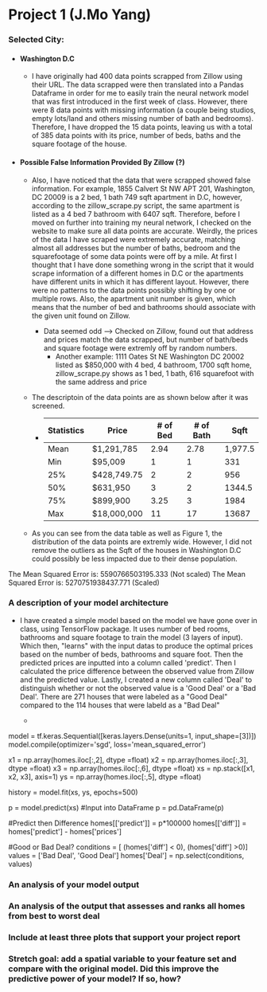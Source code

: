 # Project 1 (J.Mo Yang)

### Selected City: 
* #### Washington D.C
    * I have originally had 400 data points scrapped from Zillow using their URL. The data scrapped were then translated into a Pandas Dataframe in order for me to easily train the neural network model that was first introduced in the first week of class. However, there were 8 data points with missing information (a couple being studios, empty lots/land and others missing number of bath and bedrooms). Therefore, I have dropped the 15 data points, leaving us with a total of 385 data points with its price, number of beds, baths and the square footage of the house. 

* #### Possible False Information Provided By Zillow (?)
    * Also, I have noticed that the data that were scrapped showed false information. For example, 1855 Calvert St NW APT 201, Washington, DC 20009 is a 2 bed, 1 bath 749 sqft apartment in D.C, however, according to the zillow_scrape.py script, the same apartment is listed as a 4 bed 7 bathroom with 6407 sqft. Therefore, before I moved on further into training my neural network, I checked on the website to make sure all data points are accurate. Weirdly, the prices of the data I have scraped were extremely accurate, matching almost all addresses but the number of baths, bedroom and the squarefootage of some data points were off by a mile. At first I thought that I have done something wrong in the script that it would scrape information of a different homes in D.C or the apartments have different units in which it has different layout. However, there were no patterns to the data points possibly shifting by one or multiple rows. Also, the apartment unit number is given, which means that the number of bed and bathrooms should associate with the given unit found on Zillow. 
         * Data seemed odd --> Checked on Zillow, found out that address and prices match the data scrapped, but number of bath/beds and square footage were extremly off by random numbers.
            * Another example:  1111 Oates St NE Washington DC 20002 listed as $850,000 with 4 bed, 4 bathroom, 1700 sqft home, zillow_scrape.py shows as 1 bed, 1 bath, 616 squarefoot with the same address and price

  * The descriptoin of the data points are as shown below after it was screened. 
    * | Statistics | Price | # of Bed | # of Bath | Sqft |
      |------------|-------|----------|-----------|------|
      | Mean| $1,291,785 | 2.94 | 2.78 | 1,977.5 |
      | Min | $95,009 | 1 | 1 |  331 | 
      | 25% | $428,749.75 | 2 | 2 | 956 |
      | 50% |  $631,950 | 3 | 2 | 1344.5 |
      | 75% | $899,900 | 3.25 | 3 | 1984 |
      | Max |  $18,000,000 | 11 | 17 | 13687 | 

   * As you can see from the data table as well as Figure 1, the distribution of the data points are extremly wide. However, I did not remove the outliers as the Sqft of the houses in Washington D.C could possibly be less impacted due to their dense population. 



The Mean Squared Error is:  5590766503195.333 (Not scaled) 
The Mean Squared Error is:  5270751938437.771 (Scaled)


### A description of your model architecture
* I have created a simple model based on the model we have gone over in class, using TensorFlow package. It uses number of bed rooms, bathrooms and square footage to train the model (3 layers of input). Which then, "learns" with the input datas to produce the optimal prices based on the number of beds, bathrooms and square foot. Then the predicted prices are inputted into a column called 'predict'. Then I calculated the price difference between the observed value from Zillow and the predicted value. Lastly, I created a new column called 'Deal' to distinguish whether or not the observed value is a 'Good Deal' or a 'Bad Deal'. There are 271 houses that were labeled as a "Good Deal" compared to the 114 houses that were labeld as a "Bad Deal"
   * ```#Model, but scale first homes[['prices_scale']] = homes[['prices']]/100000 # prices homes[['sqft_scale']] = homes[['sqft']]/1000 # prices

model = tf.keras.Sequential([keras.layers.Dense(units=1, input_shape=[3])])
model.compile(optimizer='sgd', loss='mean_squared_error')

x1 = np.array(homes.iloc[:,2], dtype =float)
x2 = np.array(homes.iloc[:,3], dtype =float)
x3 = np.array(homes.iloc[:,6], dtype =float)
xs = np.stack([x1, x2, x3], axis=1)
ys = np.array(homes.iloc[:,5], dtype =float)

history = model.fit(xs, ys, epochs=500)

p = model.predict(xs)
#Input into DataFrame
p = pd.DataFrame(p)

#Predict then Difference
homes[['predict']] = p*100000
homes[['diff']] = homes['predict'] - homes['prices']

#Good or Bad Deal?
conditions = [
    (homes['diff'] < 0),
    (homes['diff'] >0)]
values = ['Bad Deal', 'Good Deal']
homes['Deal'] = np.select(conditions, values)
 
### An analysis of your model output



### An analysis of the output that assesses and ranks all homes from best to worst deal
### Include at least three plots that support your project report
### Stretch goal: add a spatial variable to your feature set and compare with the original model. Did this improve the predictive power of your model? If so, how?
